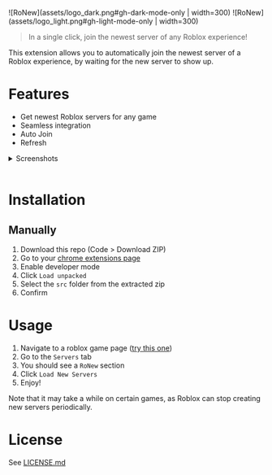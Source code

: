 ![RoNew](assets/logo_dark.png#gh-dark-mode-only | width=300)
![RoNew](assets/logo_light.png#gh-light-mode-only | width=300)

> In a single click, join the newest server of any Roblox experience!

This extension allows you to automatically join the newest server of a Roblox experience, by waiting for the new server to show up.

# Features

-   Get newest Roblox servers for any game
-   Seamless integration
-   Auto Join
-   Refresh

<details>
<summary>Screenshots</summary>

![Screenshot](assets/screenshots/1.png)

![Screenshot](assets/screenshots/2.png)

![Screenshot](assets/screenshots/3.png)

![Screenshot](assets/screenshots/4.png)

![Screenshot](assets/screenshots/5.png)

</details>
<br>

# Installation

## Manually

1. Download this repo (Code > Download ZIP)
2. Go to your [chrome extensions page](chrome://extensions)
3. Enable developer mode
4. Click `Load unpacked`
5. Select the `src` folder from the extracted zip
6. Confirm

# Usage

1. Navigate to a roblox game page ([try this one](https://www.roblox.com/games/1689414409))
2. Go to the `Servers` tab
3. You should see a `RoNew` section
4. Click `Load New Servers`
5. Enjoy!

Note that it may take a while on certain games, as Roblox can stop creating new servers periodically.

# License

See [LICENSE.md](LICENSE.md)
